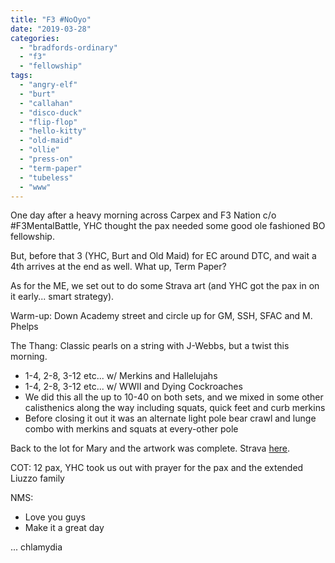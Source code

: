 ```yaml
---
title: "F3 #NoOyo"
date: "2019-03-28"
categories: 
  - "bradfords-ordinary"
  - "f3"
  - "fellowship"
tags: 
  - "angry-elf"
  - "burt"
  - "callahan"
  - "disco-duck"
  - "flip-flop"
  - "hello-kitty"
  - "old-maid"
  - "ollie"
  - "press-on"
  - "term-paper"
  - "tubeless"
  - "www"
---
```


One day after a heavy morning across Carpex and F3 Nation c/o #F3MentalBattle, YHC thought the pax needed some good ole fashioned BO fellowship.

But, before that 3 (YHC, Burt and Old Maid) for EC around DTC, and wait a 4th arrives at the end as well. What up, Term Paper?

As for the ME, we set out to do some Strava art (and YHC got the pax in on it early... smart strategy).

Warm-up: Down Academy street and circle up for GM, SSH, SFAC and M. Phelps

The Thang: Classic pearls on a string with J-Webbs, but a twist this morning.

- 1-4, 2-8, 3-12 etc... w/ Merkins and Hallelujahs
- 1-4, 2-8, 3-12 etc... w/ WWII and Dying Cockroaches
- We did this all the up to 10-40 on both sets, and we mixed in some other calisthenics along the way including squats, quick feet and curb merkins
- Before closing it out it was an alternate light pole bear crawl and lunge combo with merkins and squats at every-other pole

Back to the lot for Mary and the artwork was complete. Strava [here](https://www.strava.com/activities/2246524319).

COT: 12 pax, YHC took us out with prayer for the pax and the extended Liuzzo family

NMS:

- Love you guys
- Make it a great day

... chlamydia
